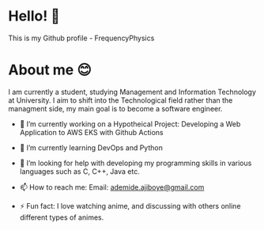 # Hello! 👋 
This is my Github profile - FrequencyPhysics

# About me 😊 
I am currently a student, studying Management and Information Technology at University. I aim to shift into the Technological field rather than the managment side, my main goal is to become a software engineer.

- 🔭 I’m currently working on a Hypotheical Project: Developing a Web Application to AWS EKS with Github Actions
  
- 🌱 I’m currently learning DevOps and Python
  
- 🤔 I’m looking for help with developing my programming skills in various languages such as C, C++, Java etc.
  
- 📫 How to reach me:
  Email: ademide.ajiboye@gmail.com
  
- ⚡ Fun fact: I love watching anime, and discussing with others online different types of animes.

